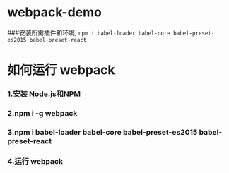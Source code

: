 # webpack-demo
###安装所需插件和环境;
``npm i babel-loader babel-core babel-preset-es2015 babel-preset-react``

# 如何运行 webpack
### 1.安装 Node.js和NPM
### 2.npm i -g webpack
### 3.npm i babel-loader babel-core babel-preset-es2015 babel-preset-react
### 4.运行 webpack
